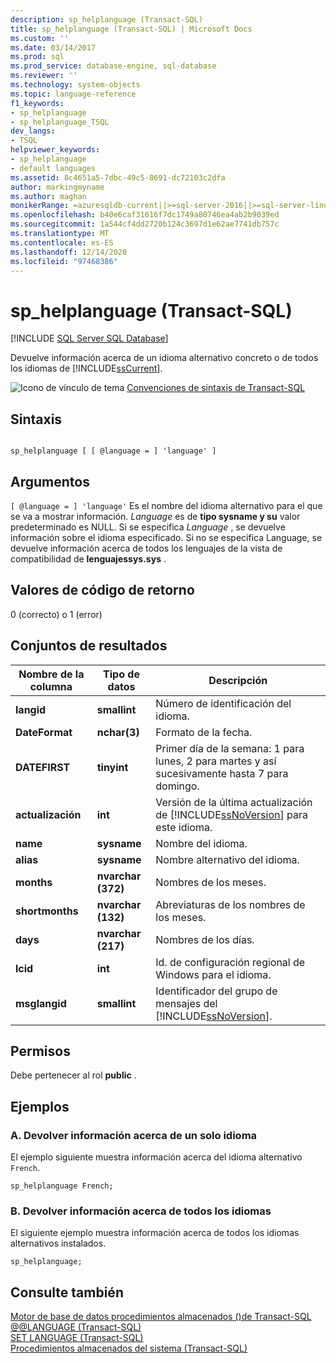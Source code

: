```yaml
---
description: sp_helplanguage (Transact-SQL)
title: sp_helplanguage (Transact-SQL) | Microsoft Docs
ms.custom: ''
ms.date: 03/14/2017
ms.prod: sql
ms.prod_service: database-engine, sql-database
ms.reviewer: ''
ms.technology: system-objects
ms.topic: language-reference
f1_keywords:
- sp_helplanguage
- sp_helplanguage_TSQL
dev_langs:
- TSQL
helpviewer_keywords:
- sp_helplanguage
- default languages
ms.assetid: 8c4651a5-7dbc-49c5-8691-dc72103c2dfa
author: markingmyname
ms.author: maghan
monikerRange: =azuresqldb-current||>=sql-server-2016||>=sql-server-linux-2017||=azuresqldb-mi-current
ms.openlocfilehash: b40e6caf31616f7dc1749a80746ea4ab2b9039ed
ms.sourcegitcommit: 1a544cf4dd2720b124c3697d1e62ae7741db757c
ms.translationtype: MT
ms.contentlocale: es-ES
ms.lasthandoff: 12/14/2020
ms.locfileid: "97468386"
---
```

# <a name="sp_helplanguage-transact-sql"></a>sp_helplanguage (Transact-SQL)
[!INCLUDE [SQL Server SQL Database](../../includes/applies-to-version/sql-asdb.md)]

  Devuelve información acerca de un idioma alternativo concreto o de todos los idiomas de [!INCLUDE[ssCurrent](../../includes/sscurrent-md.md)].  
  
 ![Icono de vínculo de tema](../../database-engine/configure-windows/media/topic-link.gif "Icono de vínculo de tema") [Convenciones de sintaxis de Transact-SQL](../../t-sql/language-elements/transact-sql-syntax-conventions-transact-sql.md)  
  
## <a name="syntax"></a>Sintaxis  
  
```  
  
sp_helplanguage [ [ @language = ] 'language' ]  
```  
  
## <a name="arguments"></a>Argumentos  
`[ @language = ] 'language'` Es el nombre del idioma alternativo para el que se va a mostrar información. *Language* es de **tipo sysname y su** valor predeterminado es NULL. Si se especifica *Language* , se devuelve información sobre el idioma especificado. Si no se especifica Language, se devuelve información acerca de todos los lenguajes de la vista de compatibilidad de **lenguajessys.sys** .  
  
## <a name="return-code-values"></a>Valores de código de retorno  
 0 (correcto) o 1 (error)  
  
## <a name="result-sets"></a>Conjuntos de resultados  
  
|Nombre de la columna|Tipo de datos|Descripción|  
|-----------------|---------------|-----------------|  
|**langid**|**smallint**|Número de identificación del idioma.|  
|**DateFormat**|**nchar(3)**|Formato de la fecha.|  
|**DATEFIRST**|**tinyint**|Primer día de la semana: 1 para lunes, 2 para martes y así sucesivamente hasta 7 para domingo.|  
|**actualización**|**int**|Versión de la última actualización de [!INCLUDE[ssNoVersion](../../includes/ssnoversion-md.md)] para este idioma.|  
|**name**|**sysname**|Nombre del idioma.|  
|**alias**|**sysname**|Nombre alternativo del idioma.|  
|**months**|**nvarchar (372)**|Nombres de los meses.|  
|**shortmonths**|**nvarchar (132)**|Abreviaturas de los nombres de los meses.|  
|**days**|**nvarchar (217)**|Nombres de los días.|  
|**lcid**|**int**|Id. de configuración regional de Windows para el idioma.|  
|**msglangid**|**smallint**|Identificador del grupo de mensajes del [!INCLUDE[ssNoVersion](../../includes/ssnoversion-md.md)].|  
  
## <a name="permissions"></a>Permisos  
 Debe pertenecer al rol **public** .  
  
## <a name="examples"></a>Ejemplos  
  
### <a name="a-returning-information-about-a-single-language"></a>A. Devolver información acerca de un solo idioma  
 El ejemplo siguiente muestra información acerca del idioma alternativo `French`.  
  
```  
sp_helplanguage French;  
```  
  
### <a name="b-returning-information-about-all-languages"></a>B. Devolver información acerca de todos los idiomas  
 El siguiente ejemplo muestra información acerca de todos los idiomas alternativos instalados.  
  
```  
sp_helplanguage;  
```  
  
## <a name="see-also"></a>Consulte también  
 [Motor de base de datos procedimientos almacenados &#40;&#41;de Transact-SQL ](../../relational-databases/system-stored-procedures/database-engine-stored-procedures-transact-sql.md)   
 [@@LANGUAGE &#40;Transact-SQL&#41;](../../t-sql/functions/language-transact-sql.md)   
 [SET LANGUAGE &#40;Transact-SQL&#41;](../../t-sql/statements/set-language-transact-sql.md)   
 [Procedimientos almacenados del sistema &#40;Transact-SQL&#41;](../../relational-databases/system-stored-procedures/system-stored-procedures-transact-sql.md)  
  
  

